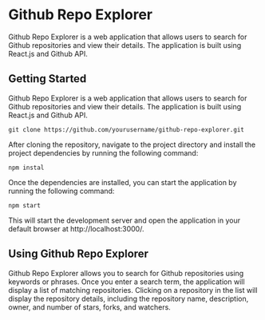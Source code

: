 # Github Repo Explorer
Github Repo Explorer is a web application that allows users to search for Github repositories and view their details. The application is built using React.js and Github API.

## Getting Started
Github Repo Explorer is a web application that allows users to search for Github repositories and view their details. The application is built using React.js and Github API.

```
git clone https://github.com/yourusername/github-repo-explorer.git
```

After cloning the repository, navigate to the project directory and install the project dependencies by running the following command:

```
npm instal
```

Once the dependencies are installed, you can start the application by running the following command:

```
npm start
```

This will start the development server and open the application in your default browser at http://localhost:3000/.


## Using Github Repo Explorer
Github Repo Explorer allows you to search for Github repositories using keywords or phrases. Once you enter a search term, the application will display a list of matching repositories. Clicking on a repository in the list will display the repository details, including the repository name, description, owner, and number of stars, forks, and watchers.
